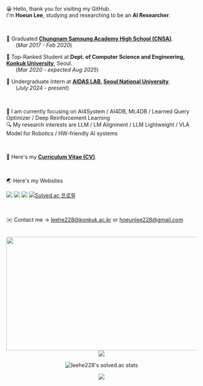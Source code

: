 😀 Hello, thank you for visiting my GitHub. <br>
I'm **Hoeun Lee**, studying and researching to be an **AI Researcher**.

<br>

🏫 Graduated **[Chungnam Samsung Academy High School (CNSA)](https://www.cnsa.hs.kr)**. <br> 
&emsp;&ensp;&nbsp;(*Mar 2017 - Feb 2020*) <br>

🏢 Top-Ranked Student at **Dept. of Computer Science and Engineering, [Konkuk University](https://www.konkuk.ac.kr/konkuk/index.do)**, Seoul. <br>
&emsp;&ensp;&nbsp;(*Mar 2020 - expected Aug 2025*) <br>

🔬 Undergraduate Intern at **[AIDAS LAB](https://aidas.snu.ac.kr), [Seoul National University](https://www.snu.ac.kr/index.html)**. <br>
&emsp;&ensp;&nbsp;(*July 2024 - present*) <br>

<br>

🎯 I am currently focusing on AI4System / AI4DB, ML4DB / Learned Query Optimizer / Deep Reinforcement Learning <br>
🔍 My research interests are LLM / LM Alignment / LLM Lightweight / VLA Model for Robotics / HW-friendly AI systems 

<br>

📄 Here's my **[Curriculum Vitae (CV)](https://github.com/leehe228/leehe228/blob/main/CV_HoeunLee.pdf)**. <br>

<br>

🌏 Here's my Websites 
<br>

<a href="https://www.linkedin.com/in/leehe228/" target="_blank"><img src="https://img.shields.io/badge/HoeunLee-0A66C2?style=flat-square&logo=Linkedin&logoColor=white"/></a> <a href="https://scholar.google.com/citations?user=8ILu7yEAAAAJ&hl=ko&authuser=1" target="_blank"><img src="https://img.shields.io/badge/Google_Scholar-4285F4?style=flat-square&logo=Google&logoColor=white"/></a> <a href="https://deepdeepit.tistory.com" target="_blank"><img src="https://img.shields.io/badge/Tistory_Blog-000000?style=flat-square&logo=Tistory&logoColor=white"/></a> [![Solved.ac 프로필](http://mazassumnida.wtf/api/mini/generate_badge?boj=leehe228)](https://solved.ac/leehe228)

<br>

✉️ Contact me → leehe228@konkuk.ac.kr or hoeunlee228@gmail.com
<br>
<br>

<div align="center">
  
<a href="https://github.com/devxb/gitanimals">
<img
  src="https://render.gitanimals.org/farms/leehe228"
  width="600"
  height="300"
/>
</a>

<picture>
  <source
    srcset="https://github-readme-stats.vercel.app/api?username=leehe228&show_icons=true&theme=dark&locale=en"
    media="(prefers-color-scheme: dark)"
  />
  <source
    srcset="https://github-readme-stats.vercel.app/api?username=leehe228&show_icons=true&locale=en"
    media="(prefers-color-scheme: light), (prefers-color-scheme: no-preference)"
  />
  <img src="https://github-readme-stats.vercel.app/api?username=leehe228&show_icons=true&locale=en" />
</picture>

![leehe228's solved.ac stats](https://github-readme-solvedac.hyp3rflow.vercel.app/api/?handle=leehe228)

<div>
<a href="https://hits.seeyoufarm.com">
<img src="https://hits.seeyoufarm.com/api/count/incr/badge.svg?url=https%3A%2F%2Fgithub.com%2Fleehe228%2Fhitcounter&count_bg=%2379C83D&title_bg=%23555555&icon=&icon_color=%23E7E7E7&title=hits&edge_flat=false"/></a>
</div>
<br>

</div>
